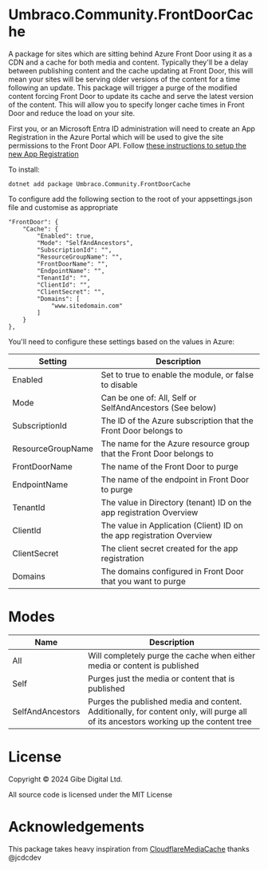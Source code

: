 # Umbraco.Community.FrontDoorCache

A package for sites which are sitting behind Azure Front Door using it as a CDN and a cache for both media and content. 
Typically they'll be a delay between publishing content and the cache updating at Front Door, this will mean your sites will be serving older versions of the content
for a time following an update. This package will trigger a purge of the modified content forcing Front Door to update its cache and serve the latest version of the content.
This will allow you to specify longer cache times in Front Door and reduce the load on your site.

First you, or an Microsoft Entra ID administration will need to create an App Registration in the Azure Portal which will be used to give the site permissions to the Front Door API. Follow [these instructions to setup the new App Registration](EntraIdSetup.md)

To install:

`dotnet add package Umbraco.Community.FrontDoorCache`

To configure add the following section to the root of your appsettings.json file and customise as appropriate
```
"FrontDoor": {
	"Cache": {
		"Enabled": true,
		"Mode": "SelfAndAncestors",
		"SubscriptionId": "",
		"ResourceGroupName": "",
		"FrontDoorName": "",
		"EndpointName": "",
		"TenantId": "",
		"ClientId": "",
		"ClientSecret": "",
		"Domains": [
			"www.sitedomain.com"
		] 
	} 
}, 
```

You'll need to configure these settings based on the values in Azure:

| Setting           | Description                                                           |
| ----------------- | --------------------------------------------------------------------- |
| Enabled           | Set to true to enable the module, or false to disable                 |
| Mode              | Can be one of: All, Self or SelfAndAncestors (See below)              |
| SubscriptionId    | The ID of the Azure subscription that the Front Door belongs to       |
| ResourceGroupName | The name for the Azure resource group that the Front Door belongs to  |
| FrontDoorName     | The name of the Front Door to purge                                   |
| EndpointName      | The name of the endpoint in Front Door to purge                       |
| TenantId          | The value in Directory (tenant) ID on the app registration Overview   |
| ClientId          | The value in Application (Client) ID on the app registration Overview |
| ClientSecret      | The client secret created for the app registration                    |
| Domains           | The domains configured in Front Door that you want to purge           |

# Modes

| Name             | Description                                                                                                                         |
| ---------------- | ----------------------------------------------------------------------------------------------------------------------------------- |
| All              | Will completely purge the cache when either media or content is published                                                           |
| Self             | Purges just the media or content that is published                                                                                  |
| SelfAndAncestors | Purges the published media and content. Additionally, for content only, will purge all of its ancestors working up the content tree | 

# License

Copyright © 2024 Gibe Digital Ltd.

All source code is licensed under the MIT License

# Acknowledgements

This package takes heavy inspiration from [CloudflareMediaCache](https://github.com/jcdcdev/jcdcdev.Umbraco.CloudflareMediaCache) thanks @jcdcdev

